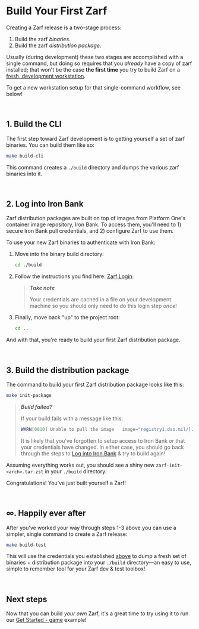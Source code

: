 # Build Your First Zarf

Creating a Zarf release is a two-stage process:
1. Build the zarf _binaries_.
1. Build the zarf _distribution package_.

Usually (during development) these two stages are accomplished with a single command, but doing so requires that you _already_ have a copy of zarf installed; that won't be the case **the first time** you try to build Zarf on a [fresh, development workstation](./workstation.md#i-need-a-dev-machine).

To get a new workstation setup for that single-command workflow, see below!

&nbsp;


## 1. Build the CLI

The first step toward Zarf development is to getting yourself a set of zarf binaries.  You can build them like so:

```sh
make build-cli
```
This command creates a `./build` directory and dumps the various zarf binaries into it.

&nbsp;


## 2. Log into Iron Bank

Zarf distribution packages are built on top of images from Platform One's container image repository, Iron Bank. To access them, you'll need to 1) secure Iron Bank pull credentials, and 2) configure Zarf to use them.

To use your new Zarf binaries to authenticate with Iron Bank:

1. Move into the binary build directory:

    ```sh
    cd ./build
    ```

2. Follow the instructions you find here: [Zarf Login](./ironbank.md#zarf-login).

    > _**Take note**_
    >
    > Your credentials are cached in a file on your development machine so you should only need to do this login step _once_!

3. Finally, move back "up" to the project root:

    ```sh
    cd ..
    ```

And with that, you're ready to build your first Zarf distribution package.

&nbsp;


## 3. Build the distribution package

The command to build your first Zarf distribution package looks like this:

```sh
make init-package
```

> _**Build failed?**_
>
> If your build fails with a message like this:
> ```sh
> WARN[0010] Unable to pull the image   image="registry1.dso.mil/[...]"
> ```
> It is likely that you've forgotten to setup access to Iron Bank _or_ that your credentials have changed. In either case, you should go back through the steps to [Log into Iron Bank](#2-log-into-iron-bank) & try to build again!

Assuming everything works out, you should see a shiny new `zarf-init-<arch>.tar.zst` in your `./build` directory.

Congratulations!  You've just built yourself a Zarf!

&nbsp;


## &#8734;. Happily ever after

After you've worked your way through steps 1-3 above you can use a simpler, single command to create a Zarf release:

```sh
make build-test
```

This will use the credentials you established [above](#2-log-into-iron-bank) to dump a fresh set of binaries + distribution package into your `./build` directory&mdash;an easy to use, simple to remember tool for your Zarf dev & test toolbox!

&nbsp;


## Next steps

Now that you can build _your own_ Zarf, it's a great time to try using it to run our [Get Started - game](../examples/game/) example!
